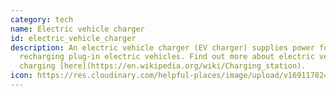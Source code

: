 ```yaml
---
category: tech
name: Electric vehicle charger
id: electric_vehicle_charger
description: An electric vehicle charger (EV charger) supplies power for
  recharging plug-in electric vehicles. Find out more about electric vehicle
  charging [here](https://en.wikipedia.org/wiki/Charging_station).
icon: https://res.cloudinary.com/helpful-places/image/upload/v1691178249/ev_charger_yarben.svg
---
```

